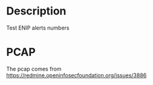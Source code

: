# Description

Test ENIP alerts numbers

# PCAP

The pcap comes from https://redmine.openinfosecfoundation.org/issues/3886
